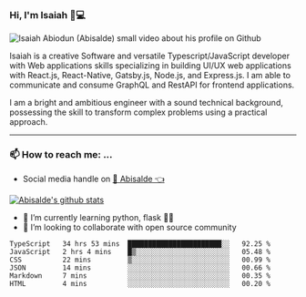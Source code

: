 ### Hi, I'm Isaiah 🌻💻

<img src="https://res.cloudinary.com/abisalde/image/upload/c_scale,h_311,w_816/v1616039512/Abisalde_github.gif" alt="Isaiah Abiodun (Abisalde) small video about his profile on Github">

Isaiah is a creative Software and versatile Typescript/JavaScript developer with Web applications skills specializing in building UI/UX web applications with React.js, React-Native, Gatsby.js, Node.js, and Express.js. I am able to communicate and consume GraphQL and RestAPI for frontend applications.

I am a bright and ambitious engineer with a sound technical background, possessing the skill to transform complex problems using a practical approach.
<hr>

### 📫 How to reach me: ...
- Social media handle on <a href="https://twitter.com/abisalde">🔔  Abisalde   👈</a>


[![Abisalde's github stats](https://github-readme-stats.vercel.app/api?username=abisalde)](https://github.com/abisalde/github-readme-stats)

- 🌱 I’m currently learning python, flask 👨‍💻️
- 👯 I’m looking to collaborate with open source community


<!--
**abisalde/Abisalde** is a ✨ _special_ ✨ repository because its `README.md` (this file) appears on your GitHub profile.

Here are some ideas to get you started:

- 🔭 I’m currently working on data engineering
- 🌱 I’m currently learning python
- 👯 I’m looking to collaborate with open source community
- 🤔 I’m looking for help with ...
- 💬 Ask me about ...
- 📫 How to reach me: ...
- 😄 Pronouns: ...
- ⚡ Fun fact: ...
-->

<!--START_SECTION:waka-->

```text
TypeScript   34 hrs 53 mins  ███████████████████████░░   92.25 %
JavaScript   2 hrs 4 mins    █▒░░░░░░░░░░░░░░░░░░░░░░░   05.48 %
CSS          22 mins         ▒░░░░░░░░░░░░░░░░░░░░░░░░   00.99 %
JSON         14 mins         ░░░░░░░░░░░░░░░░░░░░░░░░░   00.66 %
Markdown     7 mins          ░░░░░░░░░░░░░░░░░░░░░░░░░   00.35 %
HTML         4 mins          ░░░░░░░░░░░░░░░░░░░░░░░░░   00.20 %
```

<!--END_SECTION:waka-->


